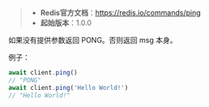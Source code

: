 > - **Redis官方文档**：https://redis.io/commands/ping
> - **起始版本**：1.0.0

如果没有提供参数返回 PONG。否则返回 msg 本身。

例子：

```typescript
await client.ping()
// "PONG"
await client.ping('Hello World!')
// "Hello World!"
```

